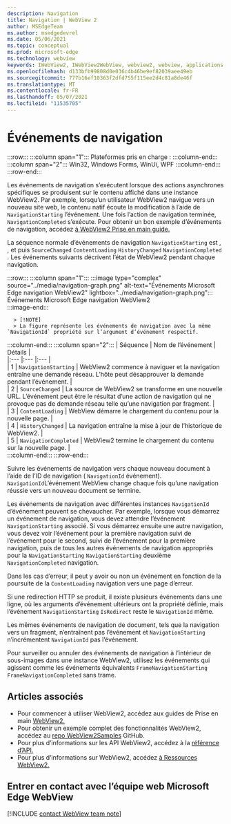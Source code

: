 ```yaml
---
description: Navigation
title: Navigation | WebView 2
author: MSEdgeTeam
ms.author: msedgedevrel
ms.date: 05/06/2021
ms.topic: conceptual
ms.prod: microsoft-edge
ms.technology: webview
keywords: IWebView2, IWebView2WebView, webview2, webview, applications wpf, wpf, edge, ICoreWebView2, ICoreWebView2Host, contrôle de navigateur, edge html
ms.openlocfilehash: d133bfb99808d0e036c4b46be9ef82039aee49eb
ms.sourcegitcommit: 777b16ef10363f2dfd755f115ee2d4c81a8de46f
ms.translationtype: MT
ms.contentlocale: fr-FR
ms.lasthandoff: 05/07/2021
ms.locfileid: "11535705"
---
```

# <a name="navigation-events"></a>Événements de navigation  

:::row:::
   :::column span="1":::
      Plateformes pris en charge :
   :::column-end:::
   :::column span="2":::
      Win32, Windows Forms, WinUi, WPF
   :::column-end:::
:::row-end:::  

Les événements de navigation s’exécutent lorsque des actions asynchrones spécifiques se produisent sur le contenu affiché dans une instance WebView2.  Par exemple, lorsqu’un utilisateur WebView2 navigue vers un nouveau site web, le contenu natif écoute la modification à l’aide de `NavigationStarting` l’événement.  Une fois l’action de navigation terminée, `NavigationCompleted` s’exécute.  Pour obtenir un bon exemple d’événements de navigation, accédez [à WebView2 Prise en main guide.][Webview2IndexGetStarted]  

<!--todo:  Move the relevant information out of the get started guide to better focus the content and leave the most concise elements in the get started guide.  -->   

La séquence normale d’événements de navigation `NavigationStarting` est , , et puis `SourceChanged` `ContentLoading` `HistoryChanged` `NavigationCompleted` .  Les événements suivants décrivent l’état de WebView2 pendant chaque navigation.  

:::row:::
   :::column span="1":::
      :::image type="complex" source="../media/navigation-graph.png" alt-text="Événements Microsoft Edge navigation WebView2" lightbox="../media/navigation-graph.png":::
         Événements Microsoft Edge navigation WebView2  
      :::image-end:::  
      
      > [!NOTE]
      > La figure représente les événements de navigation avec la même `NavigationId` propriété sur l’argument d’événement respectif.  
   :::column-end:::
   :::column span="2":::
      | Séquence | Nom de l’événement | Détails |  
      |:--- |:--- |:--- |  
      | 1 | `NavigationStarting`  |  WebView2 commence à naviguer et la navigation entraîne une demande réseau.  L’hôte peut désapprouver la demande pendant l’événement.  |  
      | 2 | `SourceChanged`  |  La source de WebView2 se transforme en une nouvelle URL.  L’événement peut être le résultat d’une action de navigation qui ne provoque pas de demande réseau telle qu’une navigation par fragment.  |  
      | 3 | `ContentLoading`  |  WebView démarre le chargement du contenu pour la nouvelle page.  |  
      | 4 | `HistoryChanged`  |  La navigation entraîne la mise à jour de l’historique de WebView2.  |  
      | 5 | `NavigationCompleted`  |  WebView2 termine le chargement du contenu sur la nouvelle page.  |  
   :::column-end:::
:::row-end:::

Suivre les événements de navigation vers chaque nouveau document à l’aide de l’ID de navigation \( `NavigationId` événement\).  `NavigationId`L’événement WebView change chaque fois qu’une navigation réussie vers un nouveau document se termine.  

 Les événements de navigation avec différentes instances `NavigationId` d’événement peuvent se chevaucher.  Par exemple, lorsque vous démarrez un événement de navigation, vous devez attendre l’événement `NavigationStarting` associé.  Si vous démarrez ensuite une autre navigation, vous devez voir l’événement pour la première navigation suivi de l’événement pour le second, suivi de l’événement pour la première navigation, puis de tous les autres événements de navigation appropriés pour la `NavigationStarting` `NavigationStarting` deuxième `NavigationCompleted` navigation.  
 
 Dans les cas d’erreur, il peut y avoir ou non un événement en fonction de la poursuite de la `ContentLoading` navigation vers une page d’erreur.  
 
 Si une redirection HTTP se produit, il existe plusieurs événements dans une ligne, où les arguments d’événement ultérieurs ont la propriété définie, mais l’événement `NavigationStarting` `IsRedirect` reste le `NavigationId` même.  
 
 Les mêmes événements de navigation de document, tels que la navigation vers un fragment, n’entraînent pas l’événement et `NavigationStarting` n’incrémentent `NavigationId` pas l’événement.  

Pour surveiller ou annuler des événements de navigation à l’intérieur de sous-images dans une instance WebView2, utilisez les événements qui agissent comme les événements équivalents `FrameNavigationStarting` `FrameNavigationCompleted` sans trame.  

## <a name="see-also"></a>Articles associés  

*   Pour commencer à utiliser WebView2, accédez aux guides de Prise en main [WebView2.][Webview2IndexGetStarted]  
*   Pour obtenir un exemple complet des fonctionnalités WebView2, accédez au [repo WebView2Samples][GithubMicrosoftedgeWebview2samples] GitHub.  
*   Pour plus d’informations sur les API WebView2, accédez à la [référence d’API.][DotnetApiMicrosoftWebWebview2WpfWebview2]  
*   Pour plus d’informations sur WebView2, accédez [à Ressources WebView2.][Webview2IndexNextSteps]  

## <a name="getting-in-touch-with-the-microsoft-edge-webview-team"></a>Entrer en contact avec l’équipe web Microsoft Edge WebView  

[!INCLUDE [contact WebView team note](../includes/contact-webview-team-note.md)]  

<!-- links -->  

[Webview2IndexGetStarted]: ../index.md#get-started "Get started - Introduction to Microsoft Edge WebView2 | Documents Microsoft"  
[Webview2IndexNextSteps]: ../index.md#next-steps "Étapes suivantes : présentation Microsoft Edge WebView2 | Documents Microsoft"  

[DotnetApiMicrosoftWebWebview2WpfWebview2]: /dotnet/api/microsoft.web.webview2.wpf.webview2 "Classe WebView2 | Documents Microsoft"  

[GithubMicrosoftedgeWebview2samples]: https://github.com/MicrosoftEdge/WebView2Samples "WebView2 Samples - MicrosoftEdge/WebView2Samples | GitHub"  
